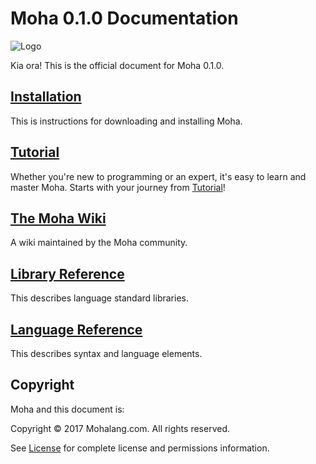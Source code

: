 # Moha 0.1.0 Documentation

![Logo](/artworks/logo.png)

Kia ora! This is the official document for Moha 0.1.0.

## [Installation](/install.html)

This is instructions for downloading and installing Moha.

## [Tutorial](/tutorial.html)

Whether you're new to programming or an expert, it's easy to learn and master Moha.
Starts with your journey from [Tutorial](/tutorial.html)!

## [The Moha Wiki](https://github.com/mohalang/moha/wiki)

A wiki maintained by the Moha community.

## [Library Reference](/library/index.html)

This describes language standard libraries.

## [Language Reference](/reference/index.html)

This describes syntax and language elements.

## Copyright

Moha and this document is:

Copyright © 2017 Mohalang.com. All rights reserved.

See [License](https://github.com/mohalang/moha/blob/master/LICENSE) for complete license and permissions information.
